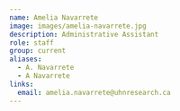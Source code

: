 ```yaml
---
name: Amelia Navarrete
image: images/amelia-navarrete.jpg
description: Administrative Assistant
role: staff
group: current
aliases:
  - A. Navarrete
  - A Navarrete
links:
  email: amelia.navarrete@uhnresearch.ca
---
```

